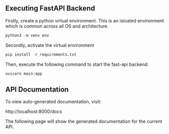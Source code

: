## Executing FastAPI Backend

Firstly, create a python virtual environment. This is an isloated environment which is common across all OS and architecture.

```python
python3 -m venv env
```

Secondly, activate the virtual environment

```python
pip install -r requirements.txt
```

Then, execute the following command to start the fast-api backend:

```python
uvicorn main:app
```


## API Documentation 

To view auto-generated documentation, visit:

http://localhost:8000/docs

The following page will show the generated documentation for the current API.